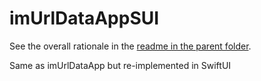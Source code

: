 # imUrlDataAppSUI
See the overall rationale in the [readme in the parent folder](../README.md).

Same as imUrlDataApp but re-implemented in SwiftUI